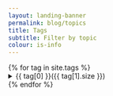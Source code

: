 ```yaml
---
layout: landing-banner
permalink: blog/topics
title: Tags
subtitle: Filter by topic
colour: is-info
---
```


<link rel="stylesheet" href="/assets/css/tags.css">
<div class="hero-body">
    <div class = "container"> 
      {% for tag in site.tags %}               
        <details>
        <summary>
        {{ tag[0] }}<span>({{ tag[1].size }})</span>
        </summary>                
            <p>
            {% for post in tag[1] %}
            <ul>
            <li><a href="{{ post.url }}"> {{ post.title }}</a> — {{ post.date | date_to_string }}
            </li>
            </ul>
            {% endfor %}
            </p>
        </details>
      {% endfor %}
    </div>
</div>

<script>
function openTags(id) {
  var x = document.getElementById(id);
  if (x.className.indexOf("w3-show") == -1) {
    x.className += " w3-show";
  } else { 
    x.className = x.className.replace(" w3-show", "");
  }
}
</script>
